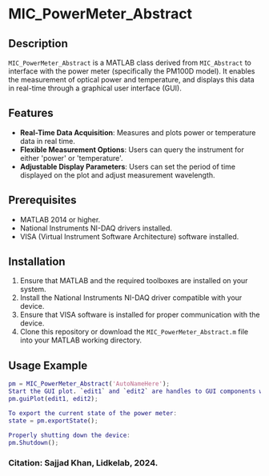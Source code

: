 # MIC_PowerMeter_Abstract

## Description
`MIC_PowerMeter_Abstract` is a MATLAB class derived from `MIC_Abstract` to interface with the power meter (specifically the PM100D model). It enables the measurement of optical power and temperature, and displays this data in real-time through a graphical user interface (GUI).

## Features
- **Real-Time Data Acquisition**: Measures and plots power or temperature data in real time.
- **Flexible Measurement Options**: Users can query the instrument for either 'power' or 'temperature'.
- **Adjustable Display Parameters**: Users can set the period of time displayed on the plot and adjust measurement wavelength.

## Prerequisites
- MATLAB 2014 or higher.
- National Instruments NI-DAQ drivers installed.
- VISA (Virtual Instrument Software Architecture) software installed.

## Installation
1. Ensure that MATLAB and the required toolboxes are installed on your system.
2. Install the National Instruments NI-DAQ driver compatible with your device.
3. Ensure that VISA software is installed for proper communication with the device.
4. Clone this repository or download the `MIC_PowerMeter_Abstract.m` file into your MATLAB working directory.

## Usage Example
```matlab
pm = MIC_PowerMeter_Abstract('AutoNameHere');
Start the GUI plot. `edit1` and `edit2` are handles to GUI components where the results are displayed.
pm.guiPlot(edit1, edit2);

To export the current state of the power meter:
state = pm.exportState();

Properly shutting down the device:
pm.Shutdown();
```
### Citation: Sajjad Khan, Lidkelab, 2024.

